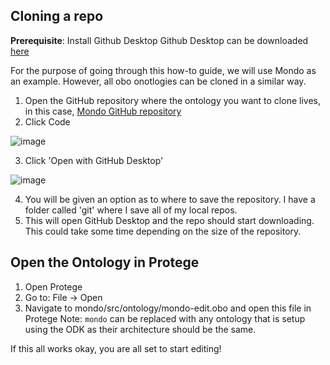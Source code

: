 Cloning a repo
--------------------

**Prerequisite**: Install Github Desktop
Github Desktop can be downloaded [here](https://desktop.github.com/)


For the purpose of going through this how-to guide, we will use Mondo as an example. However, all obo onotlogies can be cloned in a similar way.

1.  Open the GitHub repository where the ontology you want to clone lives, in this case, [Mondo GitHub repository](https://github.com/monarch-initiative/mondo)
2.  Click Code

 ![image](https://user-images.githubusercontent.com/6722114/116610830-801b0480-a8ea-11eb-8567-9da0c1159954.png)

3. Click 'Open with GitHub Desktop'

![image](https://user-images.githubusercontent.com/6722114/115820985-c3d7b080-a3b6-11eb-8131-7b9c33cc294d.png)


4. You will be given an option as to where to save the repository. I have a folder called 'git' where I save all of my local repos.
5. This will open GitHub Desktop and the repo should start downloading. This could take some time depending on the size of the repository.

Open the Ontology in Protege
----------------------------------

1. Open Protege
2. Go to: File -> Open
3. Navigate to mondo/src/ontology/mondo-edit.obo and open this file in Protege
Note: `mondo` can be replaced with any ontology that is setup using the ODK as their architecture should be the same.

If this all works okay, you are all set to start editing!
